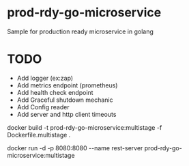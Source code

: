 # prod-rdy-go-microservice
Sample for production ready microservice in golang

# TODO
- Add logger (ex:zap)
- Add metrics endpoint (prometheus)
- Add health check endpoint
- Add Graceful shutdown mechanic
- Add Config reader
- Add server and http client timeouts

docker build -t prod-rdy-go-microservice:multistage -f Dockerfile.multistage .

docker run -d -p 8080:8080 --name rest-server prod-rdy-go-microservice:multistage